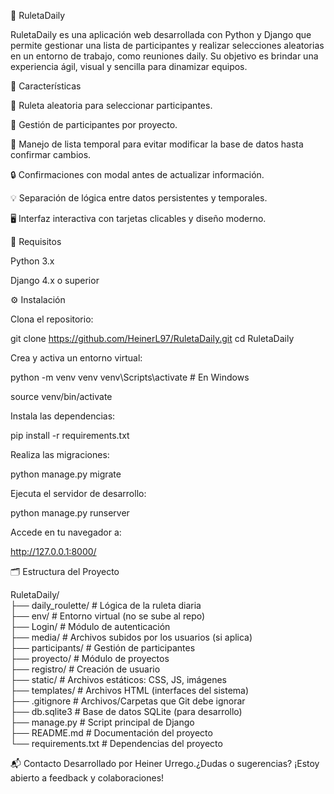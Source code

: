 🎯 RuletaDaily

RuletaDaily es una aplicación web desarrollada con Python y Django que permite gestionar una lista de participantes y realizar selecciones aleatorias en un entorno de trabajo, como reuniones daily. Su objetivo es brindar una experiencia ágil, visual y sencilla para dinamizar equipos.

🚀 Características

🎡 Ruleta aleatoria para seleccionar participantes.

👥 Gestión de participantes por proyecto.

💾 Manejo de lista temporal para evitar modificar la base de datos hasta confirmar cambios.

🔒 Confirmaciones con modal antes de actualizar información.

💡 Separación de lógica entre datos persistentes y temporales.

🖥️ Interfaz interactiva con tarjetas clicables y diseño moderno.

🧰 Requisitos

Python 3.x

Django 4.x o superior


⚙️ Instalación

Clona el repositorio:

git clone https://github.com/HeinerL97/RuletaDaily.git
cd RuletaDaily

Crea y activa un entorno virtual:

python -m venv venv
venv\Scripts\activate  # En Windows

source venv/bin/activate

Instala las dependencias:

pip install -r requirements.txt

Realiza las migraciones:

python manage.py migrate

Ejecuta el servidor de desarrollo:

python manage.py runserver

Accede en tu navegador a:

http://127.0.0.1:8000/

🗂️ Estructura del Proyecto

RuletaDaily/  
├── daily_roulette/        # Lógica de la ruleta diaria  
├── env/                   # Entorno virtual (no se sube al repo)  
├── Login/                 # Módulo de autenticación  
├── media/                 # Archivos subidos por los usuarios (si aplica)  
├── participants/          # Gestión de participantes  
├── proyecto/              # Módulo de proyectos  
├── registro/              # Creación de usuario  
├── static/                # Archivos estáticos: CSS, JS, imágenes  
├── templates/             # Archivos HTML (interfaces del sistema)  
├── .gitignore             # Archivos/Carpetas que Git debe ignorar  
├── db.sqlite3             # Base de datos SQLite (para desarrollo)  
├── manage.py              # Script principal de Django  
├── README.md              # Documentación del proyecto  
└── requirements.txt       # Dependencias del proyecto  


📬 Contacto
Desarrollado por Heiner Urrego.¿Dudas o sugerencias? ¡Estoy abierto a feedback y colaboraciones!